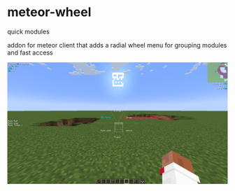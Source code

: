 # meteor-wheel
quick modules

addon for meteor client that adds a radial wheel menu for grouping modules and fast access

![screenshot](.github/README/screenshot.png)
